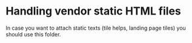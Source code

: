 # Handling vendor static HTML files

In case you want to attach static texts (tile helps, landing page tiles) you should use this folder.
